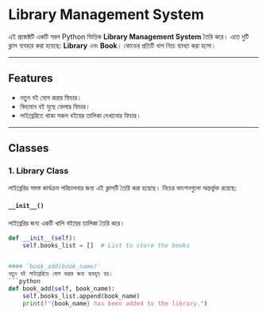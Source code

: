 # Library Management System

এই প্রজেক্টটি একটি সরল Python ভিত্তিক **Library Management System** তৈরি করে। এতে দুটি ক্লাস ব্যবহার করা হয়েছে: **Library** এবং **Book**। কোডের প্রতিটি ধাপ নিচে ব্যাখ্যা করা হলো।

---

## Features
- নতুন বই যোগ করার ফিচার।
- বিদ্যমান বই মুছে ফেলার ফিচার।
- লাইব্রেরিতে থাকা সকল বইয়ের তালিকা দেখানোর ফিচার।

---

## Classes

### 1. Library Class
লাইব্রেরির সমস্ত কার্যক্রম পরিচালনার জন্য এই ক্লাসটি তৈরি করা হয়েছে। নিচের ফাংশনগুলো অন্তর্ভুক্ত রয়েছে:

#### `__init__()`
লাইব্রেরির জন্য একটি খালি বইয়ের তালিকা তৈরি করে।
```python
def __init__(self):
    self.books_list = []  # List to store the books


#### `book_add(book_name)`
নতুন বই লাইব্রেরিতে যোগ করার জন্য ব্যবহৃত হয়।
```python
def book_add(self, book_name):
    self.books_list.append(book_name)
    print(f"{book_name} has been added to the library.")
